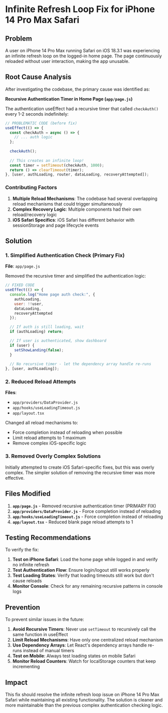 # Infinite Refresh Loop Fix for iPhone 14 Pro Max Safari

## Problem

A user on iPhone 14 Pro Max running Safari on iOS 18.3.1 was experiencing an infinite refresh loop on the logged-in home page. The page continuously reloaded without user interaction, making the app unusable.

## Root Cause Analysis

After investigating the codebase, the primary cause was identified as:

**Recursive Authentication Timer in Home Page (`app/page.js`)**

The authentication useEffect had a recursive timer that called `checkAuth()` every 1-2 seconds indefinitely:

```javascript
// PROBLEMATIC CODE (before fix)
useEffect(() => {
  const checkAuth = async () => {
    // ... auth logic
  };
  
  checkAuth();
  
  // This creates an infinite loop!
  const timer = setTimeout(checkAuth, 1000);
  return () => clearTimeout(timer);
}, [user, authLoading, router, dataLoading, recoveryAttempted]);
```

### Contributing Factors

1. **Multiple Reload Mechanisms**: The codebase had several overlapping reload mechanisms that could trigger simultaneously
2. **Complex Recovery Logic**: Multiple components had their own reload/recovery logic
3. **iOS Safari Specifics**: iOS Safari has different behavior with sessionStorage and page lifecycle events

## Solution

### 1. Simplified Authentication Check (Primary Fix)

**File**: `app/page.js`

Removed the recursive timer and simplified the authentication logic:

```javascript
// FIXED CODE
useEffect(() => {
  console.log("Home page auth check:", {
    authLoading,
    user: !!user,
    dataLoading,
    recoveryAttempted
  });

  // If auth is still loading, wait
  if (authLoading) return;

  // If user is authenticated, show dashboard
  if (user) {
    setShowLanding(false);
  }
  
  // No recursive timer - let the dependency array handle re-runs
}, [user, authLoading]);
```

### 2. Reduced Reload Attempts

**Files**: 
- `app/providers/DataProvider.js`
- `app/hooks/useLoadingTimeout.js` 
- `app/layout.tsx`

Changed all reload mechanisms to:
- Force completion instead of reloading when possible
- Limit reload attempts to 1 maximum
- Remove complex iOS-specific logic

### 3. Removed Overly Complex Solutions

Initially attempted to create iOS Safari-specific fixes, but this was overly complex. The simpler solution of removing the recursive timer was more effective.

## Files Modified

1. **`app/page.js`** - Removed recursive authentication timer (PRIMARY FIX)
2. **`app/providers/DataProvider.js`** - Force completion instead of reloading
3. **`app/hooks/useLoadingTimeout.js`** - Force completion instead of reloading  
4. **`app/layout.tsx`** - Reduced blank page reload attempts to 1

## Testing Recommendations

To verify the fix:

1. **Test on iPhone Safari**: Load the home page while logged in and verify no infinite refresh
2. **Test Authentication Flow**: Ensure login/logout still works properly
3. **Test Loading States**: Verify that loading timeouts still work but don't cause reloads
4. **Monitor Console**: Check for any remaining recursive patterns in console logs

## Prevention

To prevent similar issues in the future:

1. **Avoid Recursive Timers**: Never use `setTimeout` to recursively call the same function in useEffect
2. **Limit Reload Mechanisms**: Have only one centralized reload mechanism
3. **Use Dependency Arrays**: Let React's dependency arrays handle re-runs instead of manual timers
4. **Test on Mobile**: Always test loading states on mobile Safari
5. **Monitor Reload Counters**: Watch for localStorage counters that keep incrementing

## Impact

This fix should resolve the infinite refresh loop issue on iPhone 14 Pro Max Safari while maintaining all existing functionality. The solution is cleaner and more maintainable than the previous complex authentication checking logic.
